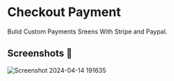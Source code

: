 # Checkout Payment

Bulid Custom Payments Sreens With Stripe and Paypal.

## Screenshots 📸

![Screenshot 2024-04-14 191635](https://github.com/Ebrahim-Elkbbany/Checkout-Payment/assets/136932497/6325aeba-e7eb-4784-bca1-570cf26a8566)
